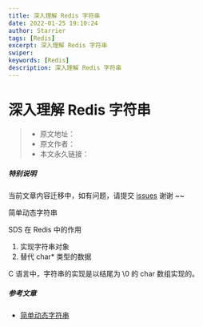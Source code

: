 ```yaml
---
title: 深入理解 Redis 字符串
date: 2022-01-25 19:10:24
author: Starrier
tags: [Redis]
excerpt: 深入理解 Redis 字符串
swiper:
keywords: [Redis]
description: 深入理解 Redis 字符串
---
```


# 深入理解 Redis 字符串

> * 原文地址：[]()
> * 原文作者：[]()
> * 本文永久链接：[]()

##### **特别说明**

当前文章内容迁移中，如有问题，请提交 [issues](https://github.com/Starrier/starrier.github.io/issues) 谢谢 ~~

简单动态字符串

SDS 在 Redis 中的作用 

1. 实现字符串对象
2. 替代 char* 类型的数据

C 语言中，字符串的实现是以结尾为 \0 的 char 数组实现的。


##### 参考文章

- [简单动态字符串](https://redisbook.readthedocs.io/en/latest/internal-datastruct/sds.html)
